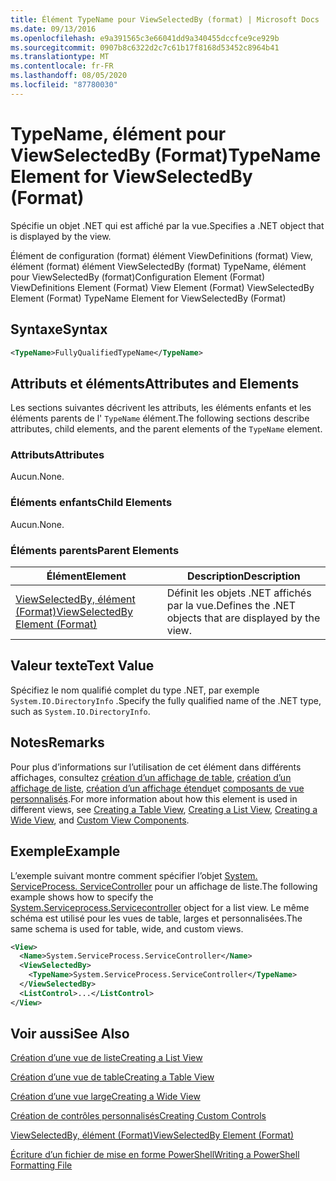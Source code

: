 ```yaml
---
title: Élément TypeName pour ViewSelectedBy (format) | Microsoft Docs
ms.date: 09/13/2016
ms.openlocfilehash: e9a391565c3e66041dd9a340455dccfce9ce929b
ms.sourcegitcommit: 0907b8c6322d2c7c61b17f8168d53452c8964b41
ms.translationtype: MT
ms.contentlocale: fr-FR
ms.lasthandoff: 08/05/2020
ms.locfileid: "87780030"
---
```

# <a name="typename-element-for-viewselectedby-format"></a><span data-ttu-id="34055-102">TypeName, élément pour ViewSelectedBy (Format)</span><span class="sxs-lookup"><span data-stu-id="34055-102">TypeName Element for ViewSelectedBy (Format)</span></span>

<span data-ttu-id="34055-103">Spécifie un objet .NET qui est affiché par la vue.</span><span class="sxs-lookup"><span data-stu-id="34055-103">Specifies a .NET object that is displayed by the view.</span></span>

<span data-ttu-id="34055-104">Élément de configuration (format) élément ViewDefinitions (format) View, élément (format) élément ViewSelectedBy (format) TypeName, élément pour ViewSelectedBy (format)</span><span class="sxs-lookup"><span data-stu-id="34055-104">Configuration Element (Format) ViewDefinitions Element (Format) View Element (Format) ViewSelectedBy Element (Format) TypeName Element for ViewSelectedBy (Format)</span></span>

## <a name="syntax"></a><span data-ttu-id="34055-105">Syntaxe</span><span class="sxs-lookup"><span data-stu-id="34055-105">Syntax</span></span>

```xml
<TypeName>FullyQualifiedTypeName</TypeName>
```

## <a name="attributes-and-elements"></a><span data-ttu-id="34055-106">Attributs et éléments</span><span class="sxs-lookup"><span data-stu-id="34055-106">Attributes and Elements</span></span>

<span data-ttu-id="34055-107">Les sections suivantes décrivent les attributs, les éléments enfants et les éléments parents de l' `TypeName` élément.</span><span class="sxs-lookup"><span data-stu-id="34055-107">The following sections describe attributes, child elements, and the parent elements of the `TypeName` element.</span></span>

### <a name="attributes"></a><span data-ttu-id="34055-108">Attributs</span><span class="sxs-lookup"><span data-stu-id="34055-108">Attributes</span></span>

<span data-ttu-id="34055-109">Aucun.</span><span class="sxs-lookup"><span data-stu-id="34055-109">None.</span></span>

### <a name="child-elements"></a><span data-ttu-id="34055-110">Éléments enfants</span><span class="sxs-lookup"><span data-stu-id="34055-110">Child Elements</span></span>

<span data-ttu-id="34055-111">Aucun.</span><span class="sxs-lookup"><span data-stu-id="34055-111">None.</span></span>

### <a name="parent-elements"></a><span data-ttu-id="34055-112">Éléments parents</span><span class="sxs-lookup"><span data-stu-id="34055-112">Parent Elements</span></span>

|<span data-ttu-id="34055-113">Élément</span><span class="sxs-lookup"><span data-stu-id="34055-113">Element</span></span>|<span data-ttu-id="34055-114">Description</span><span class="sxs-lookup"><span data-stu-id="34055-114">Description</span></span>|
|-------------|-----------------|
|[<span data-ttu-id="34055-115">ViewSelectedBy, élément (Format)</span><span class="sxs-lookup"><span data-stu-id="34055-115">ViewSelectedBy Element (Format)</span></span>](./viewselectedby-element-format.md)|<span data-ttu-id="34055-116">Définit les objets .NET affichés par la vue.</span><span class="sxs-lookup"><span data-stu-id="34055-116">Defines the .NET objects that are displayed by the view.</span></span>|

## <a name="text-value"></a><span data-ttu-id="34055-117">Valeur texte</span><span class="sxs-lookup"><span data-stu-id="34055-117">Text Value</span></span>

<span data-ttu-id="34055-118">Spécifiez le nom qualifié complet du type .NET, par exemple `System.IO.DirectoryInfo` .</span><span class="sxs-lookup"><span data-stu-id="34055-118">Specify the fully qualified name of the .NET type, such as `System.IO.DirectoryInfo`.</span></span>

## <a name="remarks"></a><span data-ttu-id="34055-119">Notes</span><span class="sxs-lookup"><span data-stu-id="34055-119">Remarks</span></span>

<span data-ttu-id="34055-120">Pour plus d’informations sur l’utilisation de cet élément dans différents affichages, consultez [création d’un affichage de table](./creating-a-table-view.md), [création d’un affichage de liste](./creating-a-list-view.md), [création d’un affichage étendu](./creating-a-wide-view.md)et [composants de vue personnalisés](./creating-custom-controls.md).</span><span class="sxs-lookup"><span data-stu-id="34055-120">For more information about how this element is used in different views, see [Creating a Table View](./creating-a-table-view.md), [Creating a List View](./creating-a-list-view.md), [Creating a Wide View](./creating-a-wide-view.md), and [Custom View Components](./creating-custom-controls.md).</span></span>

## <a name="example"></a><span data-ttu-id="34055-121">Exemple</span><span class="sxs-lookup"><span data-stu-id="34055-121">Example</span></span>

<span data-ttu-id="34055-122">L’exemple suivant montre comment spécifier l’objet [System. ServiceProcess. ServiceController](/dotnet/api/System.ServiceProcess.ServiceController) pour un affichage de liste.</span><span class="sxs-lookup"><span data-stu-id="34055-122">The following example shows how to specify the [System.Serviceprocess.Servicecontroller](/dotnet/api/System.ServiceProcess.ServiceController) object for a list view.</span></span> <span data-ttu-id="34055-123">Le même schéma est utilisé pour les vues de table, larges et personnalisées.</span><span class="sxs-lookup"><span data-stu-id="34055-123">The same schema is used for table, wide, and custom views.</span></span>

```xml
<View>
  <Name>System.ServiceProcess.ServiceController</Name>
  <ViewSelectedBy>
    <TypeName>System.ServiceProcess.ServiceController</TypeName>
  </ViewSelectedBy>
  <ListControl>...</ListControl>
</View>
```

## <a name="see-also"></a><span data-ttu-id="34055-124">Voir aussi</span><span class="sxs-lookup"><span data-stu-id="34055-124">See Also</span></span>

[<span data-ttu-id="34055-125">Création d’une vue de liste</span><span class="sxs-lookup"><span data-stu-id="34055-125">Creating a List View</span></span>](./creating-a-list-view.md)

[<span data-ttu-id="34055-126">Création d’une vue de table</span><span class="sxs-lookup"><span data-stu-id="34055-126">Creating a Table View</span></span>](./creating-a-table-view.md)

[<span data-ttu-id="34055-127">Création d’une vue large</span><span class="sxs-lookup"><span data-stu-id="34055-127">Creating a Wide View</span></span>](./creating-a-wide-view.md)

[<span data-ttu-id="34055-128">Création de contrôles personnalisés</span><span class="sxs-lookup"><span data-stu-id="34055-128">Creating Custom Controls</span></span>](./creating-custom-controls.md)

[<span data-ttu-id="34055-129">ViewSelectedBy, élément (Format)</span><span class="sxs-lookup"><span data-stu-id="34055-129">ViewSelectedBy Element (Format)</span></span>](./viewselectedby-element-format.md)

[<span data-ttu-id="34055-130">Écriture d’un fichier de mise en forme PowerShell</span><span class="sxs-lookup"><span data-stu-id="34055-130">Writing a PowerShell Formatting File</span></span>](./writing-a-powershell-formatting-file.md)
